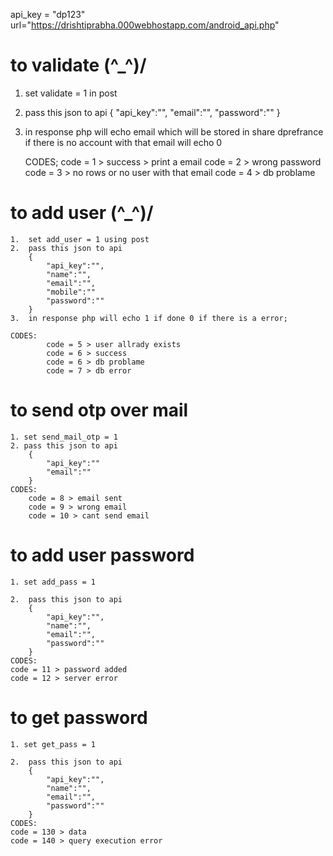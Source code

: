 api_key = "dp123"
url="https://drishtiprabha.000webhostapp.com/android_api.php"

# to validate \(^_^)/
 1. set validate = 1 in post
 2. pass this json to api
    {
        "api_key":"",
        "email":"",
        "password":""
    }
 3. in response php will echo email which will be stored in share dprefrance 
    if there is no account with that email will echo 0

    CODES; 
            code = 1 > success > print a email
            code = 2 > wrong password
            code = 3 > no rows or no user with that email
            code = 4 > db problame

# to add user \(^_^)/
    1.  set add_user = 1 using post
    2.  pass this json to api
        {
            "api_key":"",
            "name":"",
            "email":"",
            "mobile":""
            "password":""
        }
    3.  in response php will echo 1 if done 0 if there is a error;

    CODES: 
            code = 5 > user allrady exists
            code = 6 > success 
            code = 6 > db problame
            code = 7 > db error


# to send otp over mail
    1. set send_mail_otp = 1
    2. pass this json to api
        {
            "api_key":""
            "email":""
        }
    CODES:
        code = 8 > email sent
        code = 9 > wrong email
        code = 10 > cant send email

# to add user password
    1. set add_pass = 1

    2.  pass this json to api
        {
            "api_key":"",
            "name":"",
            "email":"",
            "password":""
        }
    CODES:
    code = 11 > password added
    code = 12 > server error

#  to get password
    1. set get_pass = 1

    2.  pass this json to api
        {
            "api_key":"",
            "name":"",
            "email":"",
            "password":""
        }
    CODES:
    code = 130 > data
    code = 140 > query execution error



